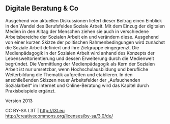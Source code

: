 ## Digitale Beratung &amp; Co

Ausgehend von aktuellen Diskussionen liefert dieser Beitrag einen Einblick in den Wandel des Berufsfeldes Soziale Arbeit. Mit dem Einzug der digitalen Medien in den Alltag der Menschen ziehen sie auch in verschiedene Arbeitsbereiche der Sozialen Arbeit ein und verändern diese. Ausgehend von einer kurzen Skizze der politischen Rahmenbedingungen wird zunächst die Soziale Arbeit definiert und ihre Zielgruppe eingegrenzt. Die Medienpädagogik in der Sozialen Arbeit wird anhand des Konzepts der Lebensweltorientierung und dessen Erweiterung durch die Medienwelt begründet. Die Vermittlung der Medienpädagogik als Kern der Sozialen Arbeit ist nur umsetzbar, wenn Hochschulausbildung und berufliche Weiterbildung die Thematik aufgreifen und etablieren. In den anschließenden Skizzen neuer Arbeitsfelder der „Aufsuchenden Sozialarbeit“ im Internet und Online-Beratung wird das Kapitel durch Praxisbeispiele ergänzt.


Version 2013

CC BY-SA L3T | http://l3t.eu  
http://creativecommons.org/licenses/by-sa/3.0/de/
